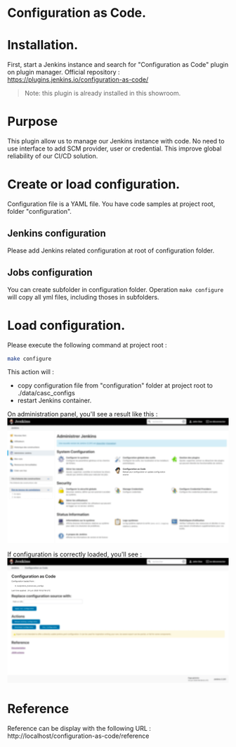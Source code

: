 # Configuration as Code.

# Installation.
First, start a Jenkins instance and search for "Configuration as Code" plugin on plugin manager.
Official repository : https://plugins.jenkins.io/configuration-as-code/

> Note: this plugin is already installed in this showroom.

# Purpose
This plugin allow us to manage our Jenkins instance with code. No need to use interface to add SCM provider, user or credential.
This improve global reliability of our CI/CD solution.

# Create or load configuration.
Configuration file is a YAML file. You have code samples at project root, folder "configuration".

## Jenkins configuration
Please add Jenkins related configuration at root of configuration folder.

## Jobs configuration
You can create subfolder in configuration folder. Operation `make configure` will copy all yml files, including thoses in subfolders.

# Load configuration.
Please execute the following command at project root : 
```bash
make configure
```
This action will : 
- copy configuration file from "configuration" folder at project root to ./data/casc_configs
- restart Jenkins container. 

On administration panel, you'll see a result like this : 
![Step 1 - Make sure plugin is available in administration panel](step1.png)

If configuration is correctly loaded, you'll see :
![Step 2 - Make sure configuration is loaded](step2.png)

# Reference
Reference can be display with the following URL : http://localhost/configuration-as-code/reference
